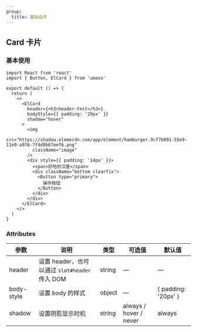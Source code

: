 ```yaml
---
group:
  title: 基础组件
---
```


## Card 卡片

### 基本使用

```tsx
import React from 'react'
import { Button, ElCard } from 'umaso'

export default () => {
  return (
    <>
      <ElCard
        header={<h3>header-test</h3>}
        bodyStyle={{ padding: '20px' }}
        shadow="hover"
      >
        <img
          src="https://shadow.elemecdn.com/app/element/hamburger.9cf7b091-55e9-11e9-a976-7f4d0b07eef6.png"
          className="image"
        />
        <div style={{ padding: '14px' }}>
          <span>好吃的汉堡</span>
          <div className="bottom clearfix">
            <Button type="primary">
              操作按钮
            </Button>
          </div>
        </div>
      </ElCard>
    </>
  )
}
```

### Attributes

| 参数       | 说明                                           | 类型   | 可选值                 | 默认值              |
| ---------- | ---------------------------------------------- | ------ | ---------------------- | ------------------- |
| header     | 设置 header，也可以通过 `slot#header` 传入 DOM | string | —                      | —                   |
| body-style | 设置 body 的样式                               | object | —                      | { padding: '20px' } |
| shadow     | 设置阴影显示时机                               | string | always / hover / never | always              |